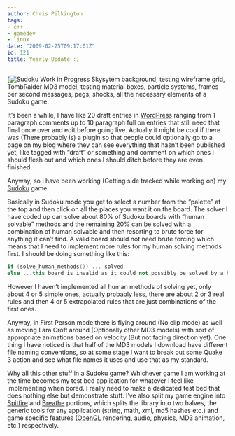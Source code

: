 ```yaml
---
author: Chris Pilkington
tags:
- c++
- gamedev
- linux
date: "2009-02-25T09:17:01Z"
id: 121
title: Yearly Update :)
---
```


[![Sudoku Work in Progress](/blog/wp-content/uploads/2009/02/sudoku090225.png)
Skysytem background, testing wireframe grid, TombRaider MD3 model, testing material boxes, particle systems, frames per second messages, pegs, shocks, all the necessary elements of a Sudoku game.

It’s been a while, I have like 20 draft entries in [WordPress](http://www.wordpress.org/) ranging from 1 paragraph comments up to 10 paragraph full on entries that still need that final once over and edit before going live. Actually it might be cool if there was (There probably is) a plugin so that people could optionally go to a page on my blog where they can see everything that hasn’t been published yet, like tagged with “draft” or something and comment on which ones I should flesh out and which ones I should ditch before they are even finished.

Anyway, so I have been working (Getting side tracked while working on) my [Sudoku](http://en.wikipedia.org/wiki/Sudoku) game.

Basically in Sudoku mode you get to select a number from the “palette” at the top and then click on all the places you want it on the board. The solver I have coded up can solve about 80% of Sudoku boards with “human solvable” methods and the remaining 20% can be solved with a combination of human solvable and then resorting to brute force for anything it can’t find. A valid board should not need brute forcing which means that I need to implement more rules for my human solving methods first. I should be doing something like this:

```cpp
if (solve_human_methods()) ... solved
else ...this board is invalid as it could not possibly be solved by a human without resorting to brute force
```

However I haven’t implemented all human methods of solving yet, only about 4 or 5 simple ones, actually probably less, there are about 2 or 3 real rules and then 4 or 5 extrapolated rules that are just combinations of the first ones.

Anyway, in First Person mode there is flying around (No clip mode) as well as moving Lara Croft around (Optionally other MD3 models) with sort of appropriate animations based on velocity (But not facing direction yet). One thing I have noticed is that half of the MD3 models I download have different file naming conventions, so at some stage I want to break out some Quake 3 action and see what file names it uses and use that as my standard.

Why all this other stuff in a Sudoku game? Whichever game I am working at the time becomes my test bed application for whatever I feel like implementing when bored. I really need to make a dedicated test bed that does nothing else but demonstrate stuff. I’ve also split my game engine into [Spitfire](http://breathe.git.sourceforge.net/git/gitweb.cgi?p=breathe/breathe;a=tree;f=include/spitfire;hb=HEAD) and [Breathe](http://breathe.git.sourceforge.net/git/gitweb.cgi?p=breathe/breathe;a=tree;f=include/breathe;hb=HEAD) portions, which splits the library into two halves, the generic tools for any application (string, math, xml, md5 hashes etc.) and game specific features ([OpenGL](http://www.opengl.org) rendering, audio, physics, MD3 animation, etc.) respectively.
